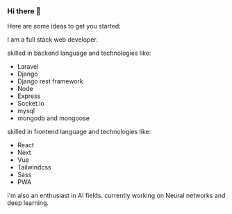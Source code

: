 ### Hi there 👋
    

Here are some ideas to get you started:
  
I am a full stack web developer.

skilled in backend language and technologies like:
- Laravel
- Django
- Django rest framework
- Node
- Express
- Socket.io
- mysql 
- mongodb and mongoose

skilled in frontend language and technologies like:
- React
- Next 
- Vue
- Tailwindcss
- Sass
- PWA

i'm also an enthusiast in AI fields. currently working on Neural networks and deep learning. 
